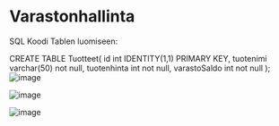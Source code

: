 # Varastonhallinta

SQL Koodi Tablen luomiseen:
 
CREATE TABLE Tuotteet(
	id int IDENTITY(1,1) PRIMARY KEY,
	tuotenimi varchar(50) not null,
	tuotenhinta int not null,
	varastoSaldo int not null
);
![image](https://user-images.githubusercontent.com/79169533/186897453-0d910cc1-3c0b-45e5-9ac6-d268ddda6e36.png)

![image](https://user-images.githubusercontent.com/79169533/186897529-f92eec70-5079-46f4-bcab-4a0e30c647f4.png)

![image](https://user-images.githubusercontent.com/79169533/186897583-e4474702-1779-4998-8efb-ce58e89a141a.png)

